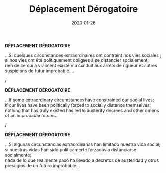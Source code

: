 ﻿---
layout: "gallery.njk"
date: "2020-01-26"
title: "Déplacement Dérogatoire"
description: "Si quelques circonstances extraordinaires ont contraint nos vies sociales; si nos vies ont été politiquement obligées à se distancier socialement; rien de ce qui a vraiment existé n'a conduit aux arrêts de rigueur et autres suspicions de futur improbable"
cover : ""
image_scaling: "130" #en pixel, la taille verticale minimum des images presentes dans la gallery
products:
#   les images produits son dans le dossier "products"
#   - image: nom_de_l_image.jpg
#     link: https://www.pcagallery.com/example
---
**DÉPLACEMENT DÉROGATOIRE**

...Si quelques circonstances extraordinaires ont contraint nos vies sociales ;  
si nos vies ont été politiquement obligées à se distancier socialement;  
rien de ce qui a vraiment existé n'a conduit aux arrêts de rigueur et autres suspicions de futur improbable....  

/

**DÉPLACEMENT DÉROGATOIRE**

...If some extraordinary circumstances have constrained our social lives;  
if our lives have been politically forced to socially distance themselves;  
nothing that has truly existed has led to austerity decrees and other omens of an improbable future...  

/

**DÉPLACEMENT DÉROGATOIRE**

...Si algunas circunstancias extraordinarias han limitado nuestra vida social;  
si nuestras vidas han sido políticamente forzadas a distanciarse socialmente;  
nada de lo que realmente pasó ha llevado a decretos de austeridad y otros presagios de un futuro improbable...  
